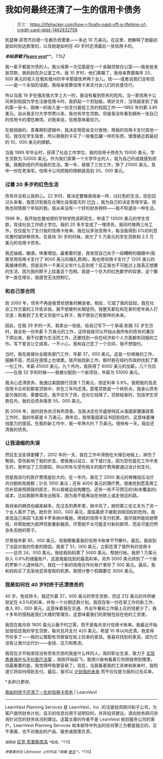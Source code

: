 # 我如何最终还清了一生的信用卡债务

> 原文：<https://lifehacker.com/how-i-finally-paid-off-a-lifetime-of-credit-card-debt-1462432758>

凯瑟琳·菲茨杰拉德一生都负债累累——多达 10 万美元。在这里，她解释了她最初是如何到达那里的，以及她是如何在 40 岁时还清最后一张信用卡的。



***本帖原载于***[***learn vest***](http://www.learnvest.com/2013/11/how-i-finally-paid-off-a-lifetime-of-credit-card-debt/)***。*T15】**

我一辈子都是欠债的人。我父母第一次见面是在一个金融贷款办公室——我爸爸发放贷款，我妈妈在办公室工作。我 10 岁时，他们离婚了，我母亲靠着每年 20，000 美元的收入在俄亥俄州的辛辛那提抚养两个女儿。钱——或者说我们没有钱——是一个永恒的话题。我母亲依靠信用卡来支付女儿们的衣食住行。

所以当我 19 岁在俄亥俄大学上大一时，我没有看到债务的危险。当一家信用卡公司来到校园为学生注册信用卡时，我抓起一个剪贴板，填好文件，当场就拿到了我的第一张卡。我唯一的收入是一份支付最低工资的校园工作——1992 年时薪 3.85 美元。自从我支付大学学费以来，我也有学生贷款。但是我没有看到拥有一张自己的信用卡的潜在麻烦。对我来说，信用意味着权力。

在我扭曲的、青春期的逻辑中，我决定用现金支付食物，用我的信用卡支付其他一切。我住在学生宿舍，所以用我的卡买了一些像瓦罐一样的东西，慢慢接近我最初的 10，000 美元的限额。

当我 1995 年毕业时，获得了社会工作学位，我的信用卡债务为 15000 美元，学生贷款为 52000 美元。作为我们家第一个大学毕业的人，我为自己的成就感到骄傲。我搬到纽约开始我的生活。第一年，我做了三份工作，挣了 21000 美元，其中一份在老海军。信用卡公司把我的限额提高到 20，000 美元。

### 过着 20 多岁的红色生活

债务并没有让我担心。22 岁时，我决定要像我母亲一样，过红色的生活。现在回过头来看，我意识到我在合理化自我毁灭的 [行为](https://lifehacker.com/the-behaviors-that-destroy-your-financial-health-and-h-5978123) 。我为自己的决定责怪宇宙。但我也同情那个年轻的我。我从来没有一个好的财务榜样——我不知道另一种生活。

1996 年，我开始在曼哈顿的亨特学院读研究生，申请了 13000 美元的学生贷款，攻读社会工作硕士学位。我的 20 多岁变成了一堆债务。我同时做两三份工作，仅仅是为了支付我的信用卡账单。我在玩多张信用卡，每当我得到 0%的利息优惠时就转移债务。在我快 30 岁的时候，我欠了 5 万美元的学生贷款和 2.5 万美元的信用卡债务。

我还抽烟，酗酒，体重增加。最重要的是，我发现自己处于一段糟糕的婚姻中(我甚至用信用卡支付了 8000 美元的婚礼费用)。我也用信用卡支付了 1200 美元的离婚律师费。但是另外一千美元又有什么区别呢？反正我也不可能过上我真正想要的生活，因为我的脖子上挂着这个包袱。我是一个巨大的红色数字的奴隶，这个数字一直在增长，我感觉无法控制它。

### 和自己签合同

到 2000 年，债务不再是我曾经想象的解放者。相反，它成了我的监狱。我在社会工作方面的工作告诉我，我不想被判长期徒刑。我整天都在和在家的老年病人打交道；我看到了又老又穷是什么样子，我不想自己有那样的未来。

因此，在我 29 岁的一天，我拿出一张纸，给自己写下一个承诺:到我 32 岁生日时，我会有一份年薪 5 万美元的工作，这样我就可以开始从我所有的债务的重压下爬出来。我不仅要为生活而工作，还要找到一份在经济和个人方面都有回报的工作。写下誓言让它成真。一不小心，我和自己签了一个合同，我不想毁约。

当时，我在直接社会服务部门工作，年薪 37，000 美元。这是一份艰难的工作，报酬不高，而且在感情上也很累。我开始找新工作。那时我在纽约市政府找到了第一份工作，年薪 41000 美元。九个月内，我获得了 6000 美元的加薪。几个月后——在我 32 岁的时候——我被分配到一个新项目，年薪为 51000 美元。

我决心还清债务。我通过美国银行贷款 1 万美元，锁定利率 0.9%。我把我的高息信用卡合并到那笔贷款中，并在三年内还清。那笔贷款是一个转折点。我承认债务是欠我的钱，需要偿还。我不仅欠了债，还向它投降了。贷款结束时，包括学生贷款在内，我的总债务降至 55，000 美元。

到 2006 年，我的财务状况有所改善。当我决定在华盛顿特区从事国家健康政策工作时，我的年薪是 6 万美元。两年后，我带着国家证书回到纽约，这意味着赚钱能力的提高。在我的新工作中，我一年挣大约 7 万美元。很快有一天，我会还清我的债务。

### 让我退缩的失误

然后生活变得更糟了。2012 年的一天，我在工作中滑倒在大理石地板上，摔伤了臀部。受伤影响了我的步态，使我难以站立、坐下或行走。因为受伤是在工作中发生的，我参加了工伤赔偿，所以所有与受伤相关的医疗费用都通过该计划支付。

但是我自付的医疗费用是巨大的。在一年内，我花了 2000 美元的脊椎指压治疗共付额和免赔额；针灸 1000 美元；还有 4000 美元的理疗费。很难找到愿意用工伤补偿来照顾我的医生，所以我被迫自掏腰包。还有一些不可预见的(和未覆盖的)成本，比如我额外乘坐出租车，因为我不能再站在地铁上或走很远的路。

我母亲的麻烦也越来越多。在过去的两年里，她中风了，她的第三任丈夫为了另一个女人离开了她。她负债 300，000 美元，面临着房子被取消赎回权的危险。我发现自己来回飞去南卡罗来纳州看她，用我的信用卡支付机票。我尽我所能给她寄钱，并帮助她为抵押贷款重新融资，尽管她不太可能支付新的款项，而且可能仍然会失去她的房子。

尽管我年薪 85，000 美元，但我眼看着我的信用卡账单节节攀升。最后，我收到了法庭对我的伤害的赔偿。我拿了 51，000 美元，立即还清了我所有的信用卡——总共 24，000 美元。我给我妈妈寄了 5000 美元，帮她付账。我把 1 万美元存入 0.9%的储蓄账户，这是我能找到的最高利率。另外 5000 美元转到了一个新的罗斯个人退休账户。我在一个新的信用合作社账户里存了 500 美元。最后，我和妈妈买了去圣地亚哥度假的机票。我预计整个假期要花 3000 美元。

### 我是如何在 40 岁时终于还清债务的

40 岁，免信用卡。我还欠着 37，000 美元的学生贷款，但这 212 美元的月供被锁定在 4.5%的利率，并有一个分期还款计划。我现在有一份在家工作的新工作，收入 80，000 美元，这意味着我在交通、外出午餐和工作服上花的钱更少了。我十多年的搭档是我们大楼的管理员，这意味着我们的房租包括在他的工资里。

我现在每月存 1600 美元以备不时之需，而不是每月支付信用卡账单。我最近开始加倍偿还我的学生贷款，每月总共支付 420 美元。希望 10 年以内还清。我变得节俭多了——我的公寓配有邻居留在街上捡来的家具。我喜欢找到的家具，因为它没有让我付出代价——金钱、压力和焦虑。

我现在才开始发现没有债务负担的我是什么样的人。我的职业生涯，致力于 [实现患者保护与平价医疗法案](http://www.learnvest.com/2013/10/10-questions-for-an-obamacare-expert/) ，刚刚开始起飞，我很兴奋地看着它将把我带到哪里。但最重要的是，我觉得呼吸更容易了。现在，当我看着我的工资单和账单时，我知道它将如何得到支付。最后，我可以 [计划我的未来](https://www.learnvest.com/personal-financial-planning-program/) 而不仅仅是为我的过去买单。

**名称已更改。*

[我如何终于还清了一生的信用卡债务](http://www.learnvest.com/2013/11/how-i-finally-paid-off-a-lifetime-of-credit-card-debt/) | LearnVest

* * *

LearnVest Planning Services 是 LearnVest，Inc .的注册投资顾问和子公司，为客户提供财务计划。显示的信息仅用于说明目的，并非投资建议。请向财务顾问咨询针对您的财务状况的建议。这篇文章的作者不是 LearnVest 规划服务公司的客户。LearnVest Planning Services 和本邮件中列出的任何第三方都是独立的，互不隶属，也不对彼此的产品、服务或政策负责。

<small>*插图由*</small> [尼克·克里斯库洛](http://roboheart.com) <small>*组成。*T11】</small>

<small>*想看看你在 Lifehacker 上的作品？邮箱*</small> [<small>*泰莎*</small>](https://mail.google.com/mail/?view=cm&fs=1&tf=1&to=tessa@lifehacker.com) <small>*。*T15】</small>